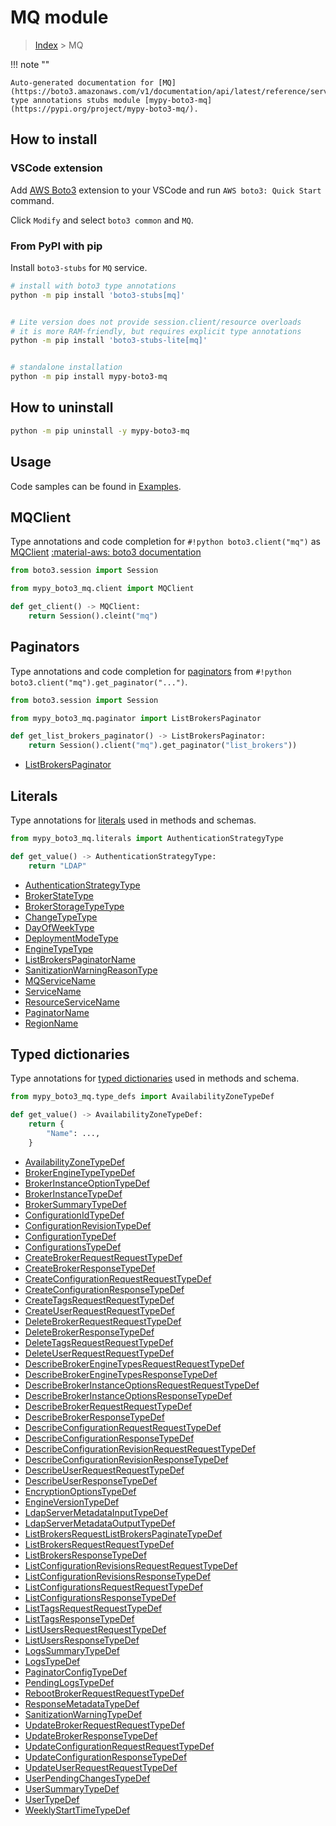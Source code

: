 #  MQ module

> [Index](../README.md) > MQ

!!! note ""

    Auto-generated documentation for [MQ](https://boto3.amazonaws.com/v1/documentation/api/latest/reference/services/mq.html#MQ)
    type annotations stubs module [mypy-boto3-mq](https://pypi.org/project/mypy-boto3-mq/).

## How to install

### VSCode extension

Add [AWS Boto3](https://marketplace.visualstudio.com/items?itemName=Boto3typed.boto3-ide)
extension to your VSCode and run `AWS boto3: Quick Start` command.

Click `Modify` and select `boto3 common` and `MQ`.

### From PyPI with pip

Install `boto3-stubs` for `MQ` service.

```bash
# install with boto3 type annotations
python -m pip install 'boto3-stubs[mq]'


# Lite version does not provide session.client/resource overloads
# it is more RAM-friendly, but requires explicit type annotations
python -m pip install 'boto3-stubs-lite[mq]'


# standalone installation
python -m pip install mypy-boto3-mq
```



## How to uninstall

```bash
python -m pip uninstall -y mypy-boto3-mq
```

## Usage

Code samples can be found in [Examples](./usage.md).

## MQClient

Type annotations and code completion for  `#!python boto3.client("mq")` as [MQClient](./client.md)
[:material-aws: boto3 documentation](https://boto3.amazonaws.com/v1/documentation/api/latest/reference/services/mq.html#MQ.Client)

```python title="Usage example"
from boto3.session import Session

from mypy_boto3_mq.client import MQClient

def get_client() -> MQClient:
    return Session().cleint("mq")
```


## Paginators

Type annotations and code completion for [paginators](./paginators.md)
from `#!python boto3.client("mq").get_paginator("...")`.

```python title="Usage example"
from boto3.session import Session

from mypy_boto3_mq.paginator import ListBrokersPaginator

def get_list_brokers_paginator() -> ListBrokersPaginator:
    return Session().client("mq").get_paginator("list_brokers"))
```

- [ListBrokersPaginator](./paginators.md#listbrokerspaginator)









## Literals

Type annotations for [literals](./literals.md) used in methods and schemas.

```python title="Usage example"
from mypy_boto3_mq.literals import AuthenticationStrategyType

def get_value() -> AuthenticationStrategyType:
    return "LDAP"
```

- [AuthenticationStrategyType](./literals.md#authenticationstrategytype)
- [BrokerStateType](./literals.md#brokerstatetype)
- [BrokerStorageTypeType](./literals.md#brokerstoragetypetype)
- [ChangeTypeType](./literals.md#changetypetype)
- [DayOfWeekType](./literals.md#dayofweektype)
- [DeploymentModeType](./literals.md#deploymentmodetype)
- [EngineTypeType](./literals.md#enginetypetype)
- [ListBrokersPaginatorName](./literals.md#listbrokerspaginatorname)
- [SanitizationWarningReasonType](./literals.md#sanitizationwarningreasontype)
- [MQServiceName](./literals.md#mqservicename)
- [ServiceName](./literals.md#servicename)
- [ResourceServiceName](./literals.md#resourceservicename)
- [PaginatorName](./literals.md#paginatorname)
- [RegionName](./literals.md#regionname)




## Typed dictionaries

Type annotations for [typed dictionaries](./type_defs.md) used in methods and schema.

```python title="Usage example"
from mypy_boto3_mq.type_defs import AvailabilityZoneTypeDef

def get_value() -> AvailabilityZoneTypeDef:
    return {
        "Name": ...,
    }
```

- [AvailabilityZoneTypeDef](./type_defs.md#availabilityzonetypedef)
- [BrokerEngineTypeTypeDef](./type_defs.md#brokerenginetypetypedef)
- [BrokerInstanceOptionTypeDef](./type_defs.md#brokerinstanceoptiontypedef)
- [BrokerInstanceTypeDef](./type_defs.md#brokerinstancetypedef)
- [BrokerSummaryTypeDef](./type_defs.md#brokersummarytypedef)
- [ConfigurationIdTypeDef](./type_defs.md#configurationidtypedef)
- [ConfigurationRevisionTypeDef](./type_defs.md#configurationrevisiontypedef)
- [ConfigurationTypeDef](./type_defs.md#configurationtypedef)
- [ConfigurationsTypeDef](./type_defs.md#configurationstypedef)
- [CreateBrokerRequestRequestTypeDef](./type_defs.md#createbrokerrequestrequesttypedef)
- [CreateBrokerResponseTypeDef](./type_defs.md#createbrokerresponsetypedef)
- [CreateConfigurationRequestRequestTypeDef](./type_defs.md#createconfigurationrequestrequesttypedef)
- [CreateConfigurationResponseTypeDef](./type_defs.md#createconfigurationresponsetypedef)
- [CreateTagsRequestRequestTypeDef](./type_defs.md#createtagsrequestrequesttypedef)
- [CreateUserRequestRequestTypeDef](./type_defs.md#createuserrequestrequesttypedef)
- [DeleteBrokerRequestRequestTypeDef](./type_defs.md#deletebrokerrequestrequesttypedef)
- [DeleteBrokerResponseTypeDef](./type_defs.md#deletebrokerresponsetypedef)
- [DeleteTagsRequestRequestTypeDef](./type_defs.md#deletetagsrequestrequesttypedef)
- [DeleteUserRequestRequestTypeDef](./type_defs.md#deleteuserrequestrequesttypedef)
- [DescribeBrokerEngineTypesRequestRequestTypeDef](./type_defs.md#describebrokerenginetypesrequestrequesttypedef)
- [DescribeBrokerEngineTypesResponseTypeDef](./type_defs.md#describebrokerenginetypesresponsetypedef)
- [DescribeBrokerInstanceOptionsRequestRequestTypeDef](./type_defs.md#describebrokerinstanceoptionsrequestrequesttypedef)
- [DescribeBrokerInstanceOptionsResponseTypeDef](./type_defs.md#describebrokerinstanceoptionsresponsetypedef)
- [DescribeBrokerRequestRequestTypeDef](./type_defs.md#describebrokerrequestrequesttypedef)
- [DescribeBrokerResponseTypeDef](./type_defs.md#describebrokerresponsetypedef)
- [DescribeConfigurationRequestRequestTypeDef](./type_defs.md#describeconfigurationrequestrequesttypedef)
- [DescribeConfigurationResponseTypeDef](./type_defs.md#describeconfigurationresponsetypedef)
- [DescribeConfigurationRevisionRequestRequestTypeDef](./type_defs.md#describeconfigurationrevisionrequestrequesttypedef)
- [DescribeConfigurationRevisionResponseTypeDef](./type_defs.md#describeconfigurationrevisionresponsetypedef)
- [DescribeUserRequestRequestTypeDef](./type_defs.md#describeuserrequestrequesttypedef)
- [DescribeUserResponseTypeDef](./type_defs.md#describeuserresponsetypedef)
- [EncryptionOptionsTypeDef](./type_defs.md#encryptionoptionstypedef)
- [EngineVersionTypeDef](./type_defs.md#engineversiontypedef)
- [LdapServerMetadataInputTypeDef](./type_defs.md#ldapservermetadatainputtypedef)
- [LdapServerMetadataOutputTypeDef](./type_defs.md#ldapservermetadataoutputtypedef)
- [ListBrokersRequestListBrokersPaginateTypeDef](./type_defs.md#listbrokersrequestlistbrokerspaginatetypedef)
- [ListBrokersRequestRequestTypeDef](./type_defs.md#listbrokersrequestrequesttypedef)
- [ListBrokersResponseTypeDef](./type_defs.md#listbrokersresponsetypedef)
- [ListConfigurationRevisionsRequestRequestTypeDef](./type_defs.md#listconfigurationrevisionsrequestrequesttypedef)
- [ListConfigurationRevisionsResponseTypeDef](./type_defs.md#listconfigurationrevisionsresponsetypedef)
- [ListConfigurationsRequestRequestTypeDef](./type_defs.md#listconfigurationsrequestrequesttypedef)
- [ListConfigurationsResponseTypeDef](./type_defs.md#listconfigurationsresponsetypedef)
- [ListTagsRequestRequestTypeDef](./type_defs.md#listtagsrequestrequesttypedef)
- [ListTagsResponseTypeDef](./type_defs.md#listtagsresponsetypedef)
- [ListUsersRequestRequestTypeDef](./type_defs.md#listusersrequestrequesttypedef)
- [ListUsersResponseTypeDef](./type_defs.md#listusersresponsetypedef)
- [LogsSummaryTypeDef](./type_defs.md#logssummarytypedef)
- [LogsTypeDef](./type_defs.md#logstypedef)
- [PaginatorConfigTypeDef](./type_defs.md#paginatorconfigtypedef)
- [PendingLogsTypeDef](./type_defs.md#pendinglogstypedef)
- [RebootBrokerRequestRequestTypeDef](./type_defs.md#rebootbrokerrequestrequesttypedef)
- [ResponseMetadataTypeDef](./type_defs.md#responsemetadatatypedef)
- [SanitizationWarningTypeDef](./type_defs.md#sanitizationwarningtypedef)
- [UpdateBrokerRequestRequestTypeDef](./type_defs.md#updatebrokerrequestrequesttypedef)
- [UpdateBrokerResponseTypeDef](./type_defs.md#updatebrokerresponsetypedef)
- [UpdateConfigurationRequestRequestTypeDef](./type_defs.md#updateconfigurationrequestrequesttypedef)
- [UpdateConfigurationResponseTypeDef](./type_defs.md#updateconfigurationresponsetypedef)
- [UpdateUserRequestRequestTypeDef](./type_defs.md#updateuserrequestrequesttypedef)
- [UserPendingChangesTypeDef](./type_defs.md#userpendingchangestypedef)
- [UserSummaryTypeDef](./type_defs.md#usersummarytypedef)
- [UserTypeDef](./type_defs.md#usertypedef)
- [WeeklyStartTimeTypeDef](./type_defs.md#weeklystarttimetypedef)

